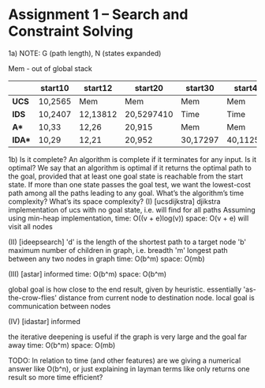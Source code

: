 <!-- SPDX-License-Identifier: zlib-acknowledgement -->

# Assignment 1 – Search and Constraint Solving

1a) NOTE: G (path length), N (states expanded)

Mem - out of global stack

|             |start10  | start12 | start20 | start30 | start40 |
|-------------|---------|---------|---------|---------|---------|
| **UCS**     |10,2565  |Mem      |Mem       |Mem      |Mem      |
| **IDS**     |10,2407  |12,13812 |20,5297410|Time     |Time     |
| **A\***     |10,33    |12,26    |20,915    |Mem      |Mem      |
| **IDA\***   |10,29    |12,21    |20,952   |30,17297 |40,112571|

1b)
    Is it complete? An algorithm is complete if it terminates for any input.
    Is it optimal? We say that an algorithm is optimal if it returns the optimal path to the goal, provided that at least one goal state is reachable from the start state. If more than one state passes the goal test, we want the lowest-cost path among all the paths leading to any goal.
    What’s the algorithm’s time complexity?
    What’s its space complexity?
  (I) [ucsdijkstra]
  djikstra implementation of ucs with no goal state, i.e. will find for all paths 
  Assuming using min-heap implementation,
  time: O((v + e)log(v))
  space: O(v + e) 
  will visit all nodes
    
  (II) [ideepsearch]
  'd' is the length of the shortest path to a target node
  'b' maximum number of children in graph, i.e. breadth
  'm' longest path between any two nodes in graph
  time: O(b^m)
  space: O(mb)
  
  (III) [astar]
  informed
  time: O(b^m)
  space: O(b^m)
   
  global goal is how close to the end result, given by heuristic. essentially 'as-the-crow-flies' distance from current node to destination node.
  local goal is communication between nodes

  (IV) [idastar]
  informed

  the iterative deepening is useful if the graph is very large and the goal far away
  time: O(b^m)
  space: O(mb)

TODO: In relation to time (and other features) are we giving a numerical answer like O(b^n), or just explaining in layman terms like only returns one result so more time efficient?


